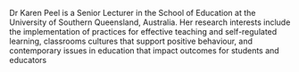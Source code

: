 Dr Karen Peel is a Senior Lecturer in the School of Education at the University of Southern Queensland, Australia. Her research interests include the implementation of practices for effective teaching and self-regulated learning, classrooms cultures that support positive behaviour, and contemporary issues in education that impact outcomes for students and educators
